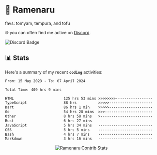 # 🍜 Ramenaru
favs: tomyam, tempura, and tofu

🌐 you can often find me active on [Discord](https://discordapp.com/users/503291004200157185).

![Discord Badge](https://dcbadge.vercel.app/api/shield/503291004200157185)

## 📊 Stats

Here's a summary of my recent **`coding`** activities:

<!--START_SECTION:waka-->

```txt
From: 15 May 2023 - To: 07 April 2024

Total Time: 409 hrs 9 mins

HTML                       125 hrs 53 mins >>>>>>>>-----------------   30.77 %
TypeScript                 88 hrs          >>>>>--------------------   21.51 %
Dart                       86 hrs 1 min    >>>>>--------------------   21.02 %
Go                         54 hrs 28 mins  >>>----------------------   13.31 %
Other                      8 hrs 58 mins   >------------------------   02.19 %
Rust                       6 hrs 27 mins   -------------------------   01.58 %
JavaScript                 5 hrs 34 mins   -------------------------   01.36 %
CSS                        5 hrs 5 mins    -------------------------   01.24 %
Bash                       4 hrs 7 mins    -------------------------   01.01 %
Markdown                   3 hrs 16 mins   -------------------------   00.80 %
```

<!--END_SECTION:waka-->

<div style="text-align: center;">
   <img align="center" src="https://github-readme-streak-stats.herokuapp.com/?user=Ramenaru&theme=dark&card_width=520" alt="Ramenaru Contrib Stats" />
</div>


